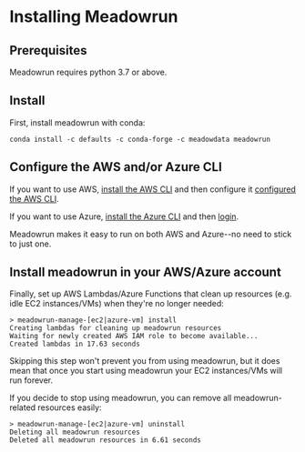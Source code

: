 # Installing Meadowrun

## Prerequisites

Meadowrun requires python 3.7 or above.

## Install

First, install meadowrun with conda:

```shell
conda install -c defaults -c conda-forge -c meadowdata meadowrun
```

## Configure the AWS and/or Azure CLI

If you want to use AWS, [install the AWS
CLI](https://docs.aws.amazon.com/cli/latest/userguide/getting-started-install.html) and
then configure it [configured the AWS
CLI](https://docs.aws.amazon.com/cli/latest/userguide/getting-started-quickstart.html).

If you want to use Azure, [install the Azure
CLI](https://docs.microsoft.com/en-us/cli/azure/install-azure-cli) and then
[login](https://docs.microsoft.com/en-us/cli/azure/get-started-with-azure-cli#how-to-sign-into-the-azure-cli).

Meadowrun makes it easy to run on both AWS and Azure--no need to stick to just one.


## Install meadowrun in your AWS/Azure account

Finally, set up AWS Lambdas/Azure Functions that clean up resources (e.g. idle EC2
instances/VMs) when they're no longer needed:

```shell
> meadowrun-manage-[ec2|azure-vm] install
Creating lambdas for cleaning up meadowrun resources
Waiting for newly created AWS IAM role to become available...
Created lambdas in 17.63 seconds
```

Skipping this step won't prevent you from using meadowrun, but it does mean that once
you start using meadowrun your EC2 instances/VMs will run forever.

If you decide to stop using meadowrun, you can remove all meadowrun-related resources
easily:

```shell
> meadowrun-manage-[ec2|azure-vm] uninstall
Deleting all meadowrun resources
Deleted all meadowrun resources in 6.61 seconds
```
